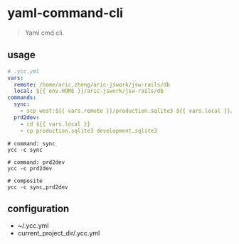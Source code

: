 # yaml-command-cli
> Yaml cmd cli.


## usage
```yml
# .ycc.yml
vars:
  remote: /home/aric.zheng/aric-jswork/jsw-rails/db
  local: ${{ env.HOME }}/aric-jswork/jsw-rails/db
commands:
  sync:
    - scp west:${{ vars.remote }}/production.sqlite3 ${{ vars.local }}/production.sqlite3
  prd2dev:
    - cd ${{ vars.local }}
    - cp production.sqlite3 development.sqlite3
```

```shell
# command: sync
ycc -c sync

# command: prd2dev
ycc -c prd2dev

# composite
ycc -c sync,prd2dev
```


## configuration
- ~/.ycc.yml
- current_project_dir/.ycc.yml
